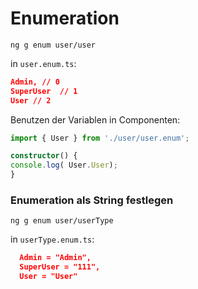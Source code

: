 # Enumeration

`ng g enum user/user`

in `user.enum.ts`:

```json
Admin, // 0
SuperUser  // 1
User // 2
```



Benutzen der Variablen in Componenten:

```typescript
import { User } from './user/user.enum';

constructor() {
console.log( User.User);
}

```



### Enumeration als String festlegen

`ng g enum user/userType`

in `userType.enum.ts`:

```json
  Admin = "Admin",
  SuperUser = "111",
  User = "User"
```

